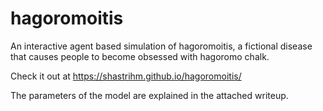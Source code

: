 # hagoromoitis

An interactive agent based simulation of hagoromoitis, a fictional disease that causes people to become obsessed with hagoromo chalk. 

Check it out at https://shastrihm.github.io/hagoromoitis/ 

The parameters of the model are explained in the attached writeup.  
